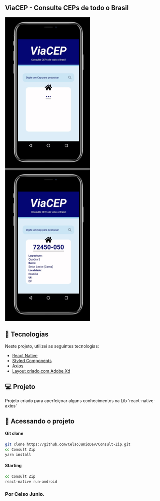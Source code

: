 ## ViaCEP - Consulte CEPs de todo o Brasil
<p align="left">
<img alt="CourseApp" src="/screenshot/viaCep01.PNG" width="281" height="500"/>
<img alt="CourseApp" src="/screenshot/viaCep02.PNG" width="281" height="500" />
</p>

## :rocket: Tecnologias

Neste projeto, utilizei as seguintes tecnologias:

- [React Native](https://facebook.github.io/react-native/)
- [Styled Components](https://styled-components.com/)
- [Axios](https://www.npmjs.com/package/react-native-axios)
- [Layout criado com Adobe Xd](https://www.adobe.com/br/products/xd.html)

## 💻 Projeto

Projeto criado para aperfeiçoar alguns conhecimentos na Lib 'react-native-axios'

## 🔖 Acessando o projeto

#### Git clone

```sh
git clone https://github.com/CelsoJunioDev/Consult-Zip.git
cd Consult Zip
yarn install
```

#### Starting

```sh
cd Consult Zip
react-native run-android
```



### Por Celso Junio.
